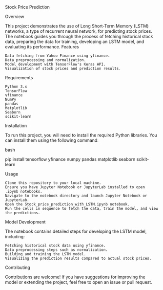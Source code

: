 Stock Price Prediction

Overview

This project demonstrates the use of Long Short-Term Memory (LSTM) networks, a type of recurrent neural network, for predicting stock prices. The notebook guides you through the process of fetching historical stock data, preparing the data for training, developing an LSTM model, and evaluating its performance.
Features

    Data fetching from Yahoo Finance using yfinance.
    Data preprocessing and normalization.
    Model development with TensorFlow's Keras API.
    Visualization of stock prices and prediction results.

Requirements

    Python 3.x
    TensorFlow
    yfinance
    NumPy
    pandas
    Matplotlib
    Seaborn
    scikit-learn

Installation

To run this project, you will need to install the required Python libraries. You can install them using the following command:

bash

pip install tensorflow yfinance numpy pandas matplotlib seaborn scikit-learn

Usage

    Clone this repository to your local machine.
    Ensure you have Jupyter Notebook or JupyterLab installed to open .ipynb notebooks.
    Navigate to the notebook directory and launch Jupyter Notebook or JupyterLab.
    Open the Stock_price_prediction_with_LSTM.ipynb notebook.
    Run the cells in sequence to fetch the data, train the model, and view the predictions.

Model Development

The notebook contains detailed steps for developing the LSTM model, including:

    Fetching historical stock data using yfinance.
    Data preprocessing steps such as normalization.
    Building and training the LSTM model.
    Visualizing the prediction results compared to actual stock prices.

Contributing

Contributions are welcome! If you have suggestions for improving the model or extending the project, feel free to open an issue or pull request.